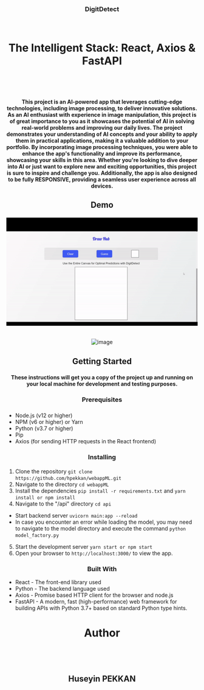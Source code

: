 ### <p align="center">DigitDetect</p> </br>



# <p align="center">The Intelligent Stack: React, Axios & FastAPI</p> </br>

#### <p align="center">This project is an AI-powered app that leverages cutting-edge technologies, including image processing, to deliver innovative solutions. As an AI enthusiast with experience in image manipulation, this project is of great importance to you as it showcases the potential of AI in solving real-world problems and improving our daily lives. The project demonstrates your understanding of AI concepts and your ability to apply them in practical applications, making it a valuable addition to your portfolio. By incorporating image processing techniques, you were able to enhance the app's functionality and improve its performance, showcasing your skills in this area. Whether you're looking to dive deeper into AI or just want to explore new and exciting opportunities, this project is sure to inspire and challenge you. Additionally, the app is also designed to be fully RESPONSIVE, providing a seamless user experience across all devices.</p> 

## <p align="center">Demo</p> 

<div align="center">

![demo gif](https://github.com/hpekkan/DigitDetect/blob/main/demo/demo.gif)</br></br>

![image](https://user-images.githubusercontent.com/75019129/218339063-b33c5e27-7628-43e6-a1a4-2a975ef2967e.png)




</div>

## <p align="center">Getting Started</p> 

#### <p align="center">These instructions will get you a copy of the project up and running on your local machine for development and testing purposes.</p>



### <p align="center">Prerequisites</p>
### <p align="center">
- Node.js (v12 or higher)
- NPM (v6 or higher) or Yarn
- Python (v3.7 or higher)
- Pip
- Axios (for sending HTTP requests in the React frontend)
</p>

### <p align="center">Installing</p>
#### <p align="center">
  1. Clone the repository       ```git clone https://github.com/hpekkan/webappML.git```
  2. Navigate to the directory ```cd webappML```
  3. Install the dependencies ```pip install -r requirements.txt``` and  ```yarn install or npm install```
  4. Navigate to the "/api" directory ```cd api```
  - Start backend server ```uvicorn main:app --reload```
  - In case you encounter an error while loading the model, you may need to navigate to the model directory and execute the command ```python model_factory.py```
  5. Start the development server ```yarn start or npm start```
  6. Open your browser to ```http://localhost:3000/``` to view the app.
</p>



### <p align="center">Built With</p>

- React - The front-end library used
- Python - The backend language used
- Axios - Promise based HTTP client for the browser and node.js
- FastAPI - A modern, fast (high-performance) web framework for building APIs with Python 3.7+ based on standard Python type hints.


# <p align="center" >Author</p></br> 

## <p align="center" >Huseyin PEKKAN</p></br> 
